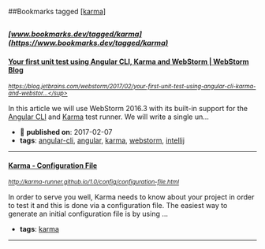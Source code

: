 ##Bookmarks tagged [[karma]](https://www.bookmarks.dev?q=[karma])

_<sup><sup>[www.bookmarks.dev/tagged/karma](https://www.bookmarks.dev/tagged/karma)</sup></sup>_
---
#### [Your first unit test using Angular CLI, Karma and WebStorm | WebStorm Blog](https://blog.jetbrains.com/webstorm/2017/02/your-first-unit-test-using-angular-cli-karma-and-webstorm/)
_<sup>https://blog.jetbrains.com/webstorm/2017/02/your-first-unit-test-using-angular-cli-karma-and-webstor...</sup>_

In this article we will use WebStorm 2016.3 with its built-in support for the [Angular CLI](https://cli.angular.io/) and [Karma](https://karma-runner.github.io/) test runner. We will write a single un...
* :calendar: **published on**: 2017-02-07
* **tags**: [angular-cli](../tagged/angular-cli.md), [angular](../tagged/angular.md), [karma](../tagged/karma.md), [webstorm](../tagged/webstorm.md), [intellij](../tagged/intellij.md)
---
#### [Karma - Configuration File](http://karma-runner.github.io/1.0/config/configuration-file.html)
_<sup>http://karma-runner.github.io/1.0/config/configuration-file.html</sup>_

In order to serve you well, Karma needs to know about your project in order to test it and this is done via a configuration file. The easiest way to generate an initial configuration file is by using ...
* **tags**: [karma](../tagged/karma.md)
---
